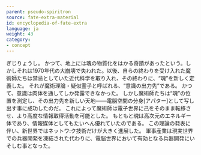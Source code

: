 ```yaml
---
parent: pseudo-spiritron
source: fate-extra-material
id: encyclopedia-of-fate-extra
language: ja
weight: 43
category:
- concept
---
```


ぎじりょうし。
かつて、地上には魂の物質化をはかる奇蹟があったという。しかしそれは1970年代の大崩壊で失われた。以後、自らの終わりを受け入れた魔術師たちは禁忌としていた近代科学を取り入れ、その終わりに、“魂”を新しく定義した。
それが魔術理論・疑似霊子と呼ばれる、“意識の出力先”である。
かつて、意識は肉体を通してしか発露できなかった。
しかし魔術師たちは“魂”の位置を測定し、その出力先を新しい天地───電脳空間の分身[アパター]として写し出す事に成功したのだ。
これによって魔術師は電子世界に己をそのまま転移させ、より高度な情報取得活動を可能とした。
もともと魂は高次元のエネルギー体であり、情報媒体としてもたいへん優れていたのである。
この理論の発表に伴い、新世界ではネットワ:ク技術だけが大きく進展した。
軍事産業は現実世界での兵器開発を凍結された代わりに、電脳世界において有効となる兵器開発にいそしむ事となった。
